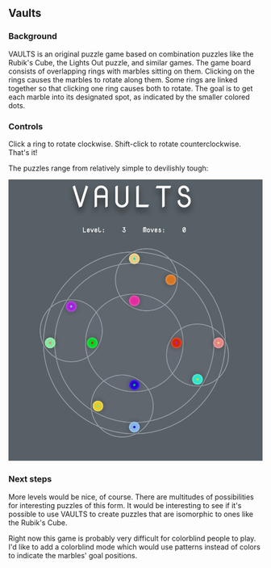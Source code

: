 ## Vaults

### Background

VAULTS is an original puzzle game based on combination puzzles like the
Rubik's Cube, the Lights Out puzzle, and similar games. The game board consists
of overlapping rings with marbles sitting on them. Clicking on the rings
causes the marbles to rotate along them. Some rings are linked
together so that clicking one ring causes both to rotate. The goal is to get each
marble into its designated spot, as indicated by the smaller colored dots.

### Controls

Click a ring to rotate clockwise. Shift-click to rotate counterclockwise.
That's it!

The puzzles range from relatively simple to devilishly tough:

![VAULTS screenshot](./assets/img/sshot.png)

### Next steps

More levels would be nice, of course. There are multitudes of possibilities for
interesting puzzles of this form. It would be interesting to see if it's
possible to use VAULTS to create puzzles that are isomorphic to ones
like the Rubik's Cube.

Right now this game is probably very difficult for colorblind people to play.
I'd like to add a colorblind mode which would use patterns instead of colors
to indicate the marbles' goal positions.
